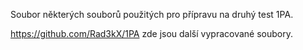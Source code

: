 Soubor některých souborů použitých pro přípravu na druhý test 1PA.

https://github.com/Rad3kX/1PA zde jsou další vypracované soubory.
